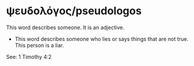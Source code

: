 # ψευδολόγος/pseudologos
This word describes someone. It is an adjective.

* This word describes someone who lies or says things that are not true. This person is a liar.

See: 1 Timothy 4:2
